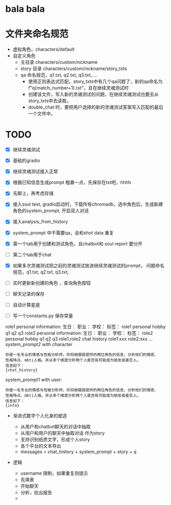 # bala bala 
# 文件夹命名规范
- 虚拟角色，characters/default
- 自定义角色 
  - 主目录 characters/custom/nickname
  - story 目录 characters/custom/nickname/story_txts
  - qa 命名规范，q1.txt, q2.txt, q3.txt,....
    - 使用正则表达式匹配，story_txts中有几个qa问题了，新的qa命名为 f"q{match_number+1}.txt"，且在继续灵魂测试时
    - 创建该文件，写入新的灵魂测试的问题，在继续灵魂测试也要去从story_txts中去读取。
    - double_chat 时，要把用户选择的新的灵魂测试答案写入匹配的最后一个文件中。
# TODO
- [x] 继续灵魂测试
- [x] 基础的gradio
- [x] 继续灵魂测试接入正常
- [x] 根据已知信息生成prompt
      粗暴一点，先保存在txt吧，hhhh
- [x] 先聊上，再考虑存储
- [x] 接入soul test, gradio启动时，下载所有chromadb，选中角色后，生成新建角色的system_prompt, 开启双人对话
- [x] 接入analysis_from_history
- [x] system_prompt 中不需要qa，会和shot data 重复
- [x] 第一个tab用于创建和测试角色，且chatbot和 soul report 要分开
- [ ] 第二个tab用于chat
- [x] 如果多次灵魂测试把之前的灵魂测试放进继续灵魂测试的prompt，
      问题命名规范，q1.txt, q2.txt, q3.txt, 
- [ ] 实时更新新创建的角色 ，查询角色按钮
- [ ] 聊天记录的保存
- [ ] 自动计算星座
- [ ] 写一个constants.py 保存常量


role1 personal information:
  生日：
  职业：
  学校：
  标签： 
role1 personal hobby 
  q1 
  q2
  q3 
role2 personal information:
  生日：
  职业：
  学校： 
  标签：
role2 personal hobby 
  q1 
  q2 
  q3
role1,role2 chat history
  role1:xxx
  role2:xxx
  ...
system_prompt2 with character
  ```
  你是一名专业的情感与性格分析师，你将根据我提供的两位角色的信息，分析他们的情感、
  性格特点、mbti人格。并从多个维度分析两个人是否有可能成为朋友或者恋人。
  信息如下：
  {chat_history}
  ```
  system_prompt1 with user:
  ```
  你是一名专业的情感与性格分析师，你将根据我提供的两位角色的信息，分析他们的情感、
  性格特点、mbti人格。并从多个维度分析两个人是否有可能成为朋友或者恋人。
  信息如下：
  {info}
  ```
  
- 渐进式数字个人化身的塑造
  - 从用户和chatbot聊天的对话中抽取
  - 从用户和用户的聊天中抽取对话 作为story
  - 支持识别纸质文字，形成个人story
  - 各个平台的文本导出
  - messages = chat_history + system_prompt + story + q

- 逻辑
  - username 限制，如果重复则提示
  - 先填表
  - 开始聊天
  - 分析，给出报告
  - 
